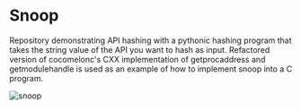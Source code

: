 # Snoop
Repository demonstrating API hashing with a pythonic hashing program that takes the string value of the API you want to hash as input. Refactored version of cocomelonc's CXX implementation of getprocaddress and getmodulehandle is used as an example of how to implement snoop into a C program.


![snoop](https://github.com/user-attachments/assets/b4f652a6-9f11-45d3-9011-4dc42120cc90)

